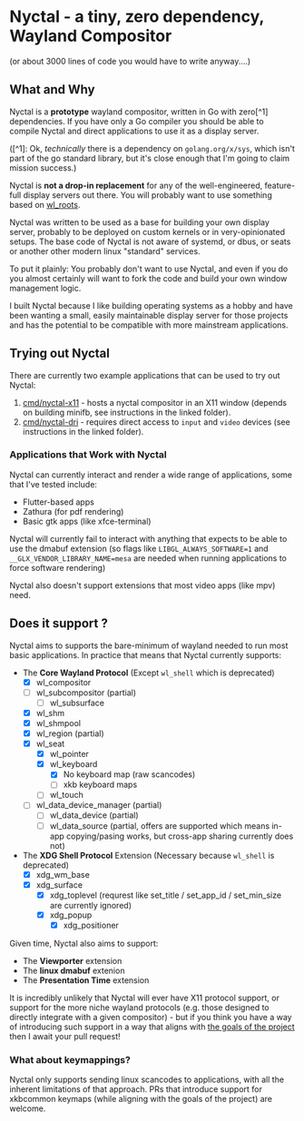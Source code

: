 # Nyctal - a tiny, zero dependency, Wayland Compositor 

(or about 3000 lines of code you would have to write anyway....)

## What and Why

Nyctal is a **prototype** wayland compositor, written in Go with zero[^1] dependencies. If you have only a Go compiler you
should be able to compile Nyctal and direct applications to use it as a display server.

([^1]: Ok, *technically* there is a dependency on `golang.org/x/sys`, which isn't part of the go standard library, but it's close enough that I'm going to claim mission success.)

 Nyctal is **not a drop-in replacement** for any of the well-engineered, feature-full display servers out there. You will probably want to use something based on  [wl_roots](https://gitlab.freedesktop.org/wlroots/wlroots).
 
 Nyctal was written to be used as a base for building your own display server, probably to be deployed on custom kernels or in very-opinionated setups.
 The base code of Nyctal is not aware of systemd, or dbus, or seats or another other modern linux "standard" services.

 To put it plainly: You probably don't want to use Nyctal, and even if you do you almost certainly will want to fork the code and build your own window management logic.

 I built Nyctal because I like building operating systems as a hobby and have been wanting a small, easily maintainable display server for those projects and has the potential to be compatible with more mainstream applications.

## Trying out Nyctal

There are currently two example applications that can be used to try out Nyctal:

1. [cmd/nyctal-x11](cmd/nyctal-x11) - hosts a nyctal compositor in an X11 window (depends on building minifb, see instructions in the linked folder).
2. [cmd/nyctal-dri](cmd/nyctal-dri) - requires direct access to `input` and `video` devices (see instructions in the linked folder).

### Applications that Work with Nyctal

Nyctal can currently interact and render a wide range of applications, some that I've tested include:

- Flutter-based apps
- Zathura (for pdf rendering)
- Basic gtk apps (like xfce-terminal)

Nyctal will currently fail to interact with anything that expects to be able to use the dmabuf extension (so flags like `LIBGL_ALWAYS_SOFTWARE=1` and `__GLX_VENDOR_LIBRARY_NAME=mesa` are needed when running applications to force software rendering)

Nyctal also doesn't support extensions that most video apps (like mpv) need.

## Does it support <protocol>?

Nyctal aims to supports the bare-minimum of wayland needed to run most basic applications. In practice that means that Nyctal currently supports:

- The **Core Wayland Protocol** (Except `wl_shell` which is deprecated)
    - [X] wl_compositor
    - [ ] wl_subcompositor (partial)
        - [ ] wl_subsurface 
    - [X] wl_shm 
    - [X] wl_shmpool
    - [X] wl_region (partial)
    - [X] wl_seat
        - [X] wl_pointer
        - [X] wl_keyboard
            - [X] No keyboard map (raw scancodes)
            - [ ] xkb keyboard maps
        - [ ] wl_touch
    - [ ] wl_data_device_manager (partial)
        - [ ] wl_data_device (partial)
        - [ ] wl_data_source (partial, offers are supported which means in-app copying/pasing works, but cross-app sharing currently does not)
- The **XDG Shell Protocol** Extension (Necessary because `wl_shell` is deprecated)
    - [X] xdg_wm_base
    - [X] xdg_surface
        - [X] xdg_toplevel (requrest like set_title / set_app_id / set_min_size are currently ignored)
        - [X] xdg_popup
            - [X] xdg_positioner
 
Given time, Nyctal also aims to support:

- The **Viewporter** extension 
- The **linux dmabuf** extenion
- The **Presentation Time** extension

It is incredibly unlikely that Nyctal will ever have X11 protocol support, or support for the more niche wayland protocols (e.g. those designed to directly integrate with a given compositor) - but if you think you have a way of introducing such support in a way that aligns with [the goals of the project](CONTRIBUTING.md) then I await your pull request!

### What about keymappings?

Nyctal only supports sending linux scancodes to applications, with all the inherent limitations of that approach. PRs that introduce support for xkbcommon keymaps (while aligning with the goals of the project) are welcome.
